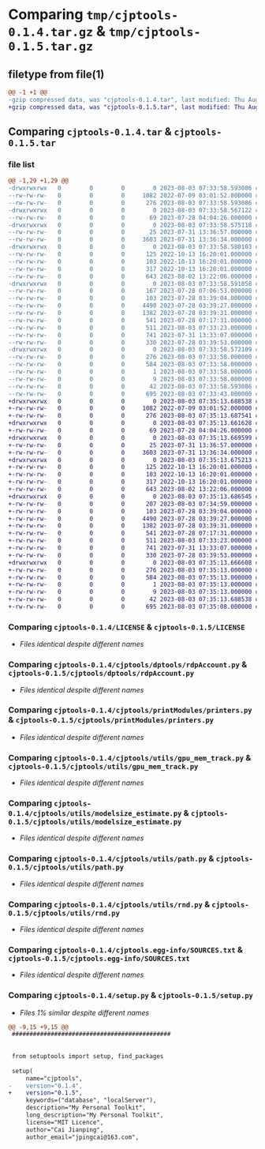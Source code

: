 # Comparing `tmp/cjptools-0.1.4.tar.gz` & `tmp/cjptools-0.1.5.tar.gz`

## filetype from file(1)

```diff
@@ -1 +1 @@
-gzip compressed data, was "cjptools-0.1.4.tar", last modified: Thu Aug  3 07:33:58 2023, max compression
+gzip compressed data, was "cjptools-0.1.5.tar", last modified: Thu Aug  3 07:35:13 2023, max compression
```

## Comparing `cjptools-0.1.4.tar` & `cjptools-0.1.5.tar`

### file list

```diff
@@ -1,29 +1,29 @@
-drwxrwxrwx   0        0        0        0 2023-08-03 07:33:58.593086 cjptools-0.1.4/
--rw-rw-rw-   0        0        0     1082 2022-07-09 03:01:52.000000 cjptools-0.1.4/LICENSE
--rw-rw-rw-   0        0        0      276 2023-08-03 07:33:58.593086 cjptools-0.1.4/PKG-INFO
-drwxrwxrwx   0        0        0        0 2023-08-03 07:33:58.567122 cjptools-0.1.4/cjptools/
--rw-rw-rw-   0        0        0       69 2023-07-28 04:04:26.000000 cjptools-0.1.4/cjptools/__init__.py
-drwxrwxrwx   0        0        0        0 2023-08-03 07:33:58.575118 cjptools-0.1.4/cjptools/dptools/
--rw-rw-rw-   0        0        0       25 2023-07-31 13:36:57.000000 cjptools-0.1.4/cjptools/dptools/__init__.py
--rw-rw-rw-   0        0        0     3603 2023-07-31 13:36:34.000000 cjptools-0.1.4/cjptools/dptools/rdpAccount.py
-drwxrwxrwx   0        0        0        0 2023-08-03 07:33:58.580103 cjptools-0.1.4/cjptools/printModules/
--rw-rw-rw-   0        0        0      125 2022-10-13 16:20:01.000000 cjptools-0.1.4/cjptools/printModules/__init__.py
--rw-rw-rw-   0        0        0      103 2022-10-13 16:20:01.000000 cjptools-0.1.4/cjptools/printModules/absPrinter.py
--rw-rw-rw-   0        0        0      317 2022-10-13 16:20:01.000000 cjptools-0.1.4/cjptools/printModules/printerCompose.py
--rw-rw-rw-   0        0        0      643 2023-08-02 13:22:06.000000 cjptools-0.1.4/cjptools/printModules/printers.py
-drwxrwxrwx   0        0        0        0 2023-08-03 07:33:58.591058 cjptools-0.1.4/cjptools/utils/
--rw-rw-rw-   0        0        0      167 2023-07-28 07:06:53.000000 cjptools-0.1.4/cjptools/utils/__init__.py
--rw-rw-rw-   0        0        0      103 2023-07-28 03:39:04.000000 cjptools-0.1.4/cjptools/utils/check.py
--rw-rw-rw-   0        0        0     4490 2023-07-28 03:39:27.000000 cjptools-0.1.4/cjptools/utils/gpu_mem_track.py
--rw-rw-rw-   0        0        0     1382 2023-07-28 03:39:31.000000 cjptools-0.1.4/cjptools/utils/modelsize_estimate.py
--rw-rw-rw-   0        0        0      541 2023-07-28 07:17:31.000000 cjptools-0.1.4/cjptools/utils/path.py
--rw-rw-rw-   0        0        0      511 2023-08-03 07:33:23.000000 cjptools-0.1.4/cjptools/utils/reflect.py
--rw-rw-rw-   0        0        0      741 2023-07-31 13:33:07.000000 cjptools-0.1.4/cjptools/utils/rnd.py
--rw-rw-rw-   0        0        0      330 2023-07-28 03:39:53.000000 cjptools-0.1.4/cjptools/utils/timer.py
-drwxrwxrwx   0        0        0        0 2023-08-03 07:33:58.572109 cjptools-0.1.4/cjptools.egg-info/
--rw-rw-rw-   0        0        0      276 2023-08-03 07:33:58.000000 cjptools-0.1.4/cjptools.egg-info/PKG-INFO
--rw-rw-rw-   0        0        0      584 2023-08-03 07:33:58.000000 cjptools-0.1.4/cjptools.egg-info/SOURCES.txt
--rw-rw-rw-   0        0        0        1 2023-08-03 07:33:58.000000 cjptools-0.1.4/cjptools.egg-info/dependency_links.txt
--rw-rw-rw-   0        0        0        9 2023-08-03 07:33:58.000000 cjptools-0.1.4/cjptools.egg-info/top_level.txt
--rw-rw-rw-   0        0        0       42 2023-08-03 07:33:58.593086 cjptools-0.1.4/setup.cfg
--rw-rw-rw-   0        0        0      695 2023-08-03 07:33:43.000000 cjptools-0.1.4/setup.py
+drwxrwxrwx   0        0        0        0 2023-08-03 07:35:13.688538 cjptools-0.1.5/
+-rw-rw-rw-   0        0        0     1082 2022-07-09 03:01:52.000000 cjptools-0.1.5/LICENSE
+-rw-rw-rw-   0        0        0      276 2023-08-03 07:35:13.687541 cjptools-0.1.5/PKG-INFO
+drwxrwxrwx   0        0        0        0 2023-08-03 07:35:13.661628 cjptools-0.1.5/cjptools/
+-rw-rw-rw-   0        0        0       69 2023-07-28 04:04:26.000000 cjptools-0.1.5/cjptools/__init__.py
+drwxrwxrwx   0        0        0        0 2023-08-03 07:35:13.669599 cjptools-0.1.5/cjptools/dptools/
+-rw-rw-rw-   0        0        0       25 2023-07-31 13:36:57.000000 cjptools-0.1.5/cjptools/dptools/__init__.py
+-rw-rw-rw-   0        0        0     3603 2023-07-31 13:36:34.000000 cjptools-0.1.5/cjptools/dptools/rdpAccount.py
+drwxrwxrwx   0        0        0        0 2023-08-03 07:35:13.675213 cjptools-0.1.5/cjptools/printModules/
+-rw-rw-rw-   0        0        0      125 2022-10-13 16:20:01.000000 cjptools-0.1.5/cjptools/printModules/__init__.py
+-rw-rw-rw-   0        0        0      103 2022-10-13 16:20:01.000000 cjptools-0.1.5/cjptools/printModules/absPrinter.py
+-rw-rw-rw-   0        0        0      317 2022-10-13 16:20:01.000000 cjptools-0.1.5/cjptools/printModules/printerCompose.py
+-rw-rw-rw-   0        0        0      643 2023-08-02 13:22:06.000000 cjptools-0.1.5/cjptools/printModules/printers.py
+drwxrwxrwx   0        0        0        0 2023-08-03 07:35:13.686545 cjptools-0.1.5/cjptools/utils/
+-rw-rw-rw-   0        0        0      207 2023-08-03 07:34:59.000000 cjptools-0.1.5/cjptools/utils/__init__.py
+-rw-rw-rw-   0        0        0      103 2023-07-28 03:39:04.000000 cjptools-0.1.5/cjptools/utils/check.py
+-rw-rw-rw-   0        0        0     4490 2023-07-28 03:39:27.000000 cjptools-0.1.5/cjptools/utils/gpu_mem_track.py
+-rw-rw-rw-   0        0        0     1382 2023-07-28 03:39:31.000000 cjptools-0.1.5/cjptools/utils/modelsize_estimate.py
+-rw-rw-rw-   0        0        0      541 2023-07-28 07:17:31.000000 cjptools-0.1.5/cjptools/utils/path.py
+-rw-rw-rw-   0        0        0      511 2023-08-03 07:33:23.000000 cjptools-0.1.5/cjptools/utils/reflect.py
+-rw-rw-rw-   0        0        0      741 2023-07-31 13:33:07.000000 cjptools-0.1.5/cjptools/utils/rnd.py
+-rw-rw-rw-   0        0        0      330 2023-07-28 03:39:53.000000 cjptools-0.1.5/cjptools/utils/timer.py
+drwxrwxrwx   0        0        0        0 2023-08-03 07:35:13.666608 cjptools-0.1.5/cjptools.egg-info/
+-rw-rw-rw-   0        0        0      276 2023-08-03 07:35:13.000000 cjptools-0.1.5/cjptools.egg-info/PKG-INFO
+-rw-rw-rw-   0        0        0      584 2023-08-03 07:35:13.000000 cjptools-0.1.5/cjptools.egg-info/SOURCES.txt
+-rw-rw-rw-   0        0        0        1 2023-08-03 07:35:13.000000 cjptools-0.1.5/cjptools.egg-info/dependency_links.txt
+-rw-rw-rw-   0        0        0        9 2023-08-03 07:35:13.000000 cjptools-0.1.5/cjptools.egg-info/top_level.txt
+-rw-rw-rw-   0        0        0       42 2023-08-03 07:35:13.688538 cjptools-0.1.5/setup.cfg
+-rw-rw-rw-   0        0        0      695 2023-08-03 07:35:08.000000 cjptools-0.1.5/setup.py
```

### Comparing `cjptools-0.1.4/LICENSE` & `cjptools-0.1.5/LICENSE`

 * *Files identical despite different names*

### Comparing `cjptools-0.1.4/cjptools/dptools/rdpAccount.py` & `cjptools-0.1.5/cjptools/dptools/rdpAccount.py`

 * *Files identical despite different names*

### Comparing `cjptools-0.1.4/cjptools/printModules/printers.py` & `cjptools-0.1.5/cjptools/printModules/printers.py`

 * *Files identical despite different names*

### Comparing `cjptools-0.1.4/cjptools/utils/gpu_mem_track.py` & `cjptools-0.1.5/cjptools/utils/gpu_mem_track.py`

 * *Files identical despite different names*

### Comparing `cjptools-0.1.4/cjptools/utils/modelsize_estimate.py` & `cjptools-0.1.5/cjptools/utils/modelsize_estimate.py`

 * *Files identical despite different names*

### Comparing `cjptools-0.1.4/cjptools/utils/path.py` & `cjptools-0.1.5/cjptools/utils/path.py`

 * *Files identical despite different names*

### Comparing `cjptools-0.1.4/cjptools/utils/rnd.py` & `cjptools-0.1.5/cjptools/utils/rnd.py`

 * *Files identical despite different names*

### Comparing `cjptools-0.1.4/cjptools.egg-info/SOURCES.txt` & `cjptools-0.1.5/cjptools.egg-info/SOURCES.txt`

 * *Files identical despite different names*

### Comparing `cjptools-0.1.4/setup.py` & `cjptools-0.1.5/setup.py`

 * *Files 1% similar despite different names*

```diff
@@ -9,15 +9,15 @@
 #############################################
 
 
 from setuptools import setup, find_packages
 
 setup(
     name="cjptools",
-    version="0.1.4",
+    version="0.1.5",
     keywords=("database", "localServer"),
     description="My Personal Toolkit",
     long_description="My Personal Toolkit",
     license="MIT Licence",
     author="Cai Jianping",
     author_email="jpingcai@163.com",
```

